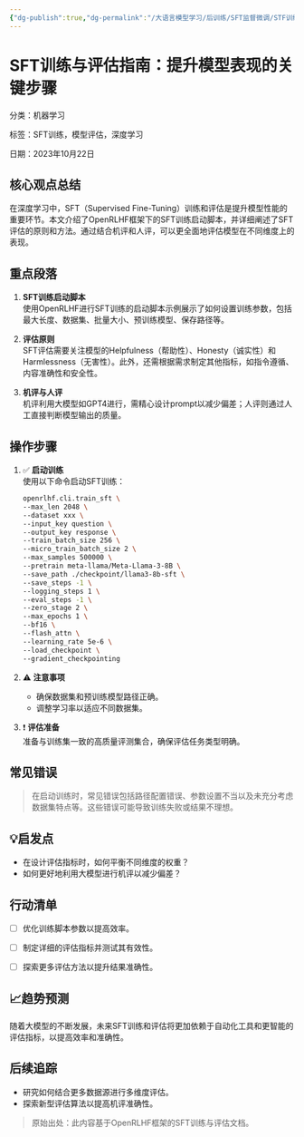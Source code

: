 ```yaml
---
{"dg-publish":true,"dg-permalink":"/大语言模型学习/后训练/SFT监督微调/STF训练/训练启动脚本","dg-home":false,"dg-description":"在此输入笔记的描述","dg-hide":false,"dg-hide-title":false,"dg-show-backlinks":true,"dg-show-local-graph":true,"dg-show-inline-title":true,"dg-pinned":false,"dg-passphrase":"在此输入访问密码","dg-enable-mathjax":false,"dg-enable-mermaid":false,"dg-enable-uml":false,"dg-note-icon":0,"dg-enable-dataview":false,"tags":["NLP"],"permalink":"/大语言模型学习/后训练/SFT监督微调/STF训练/训练启动脚本/","dgShowBacklinks":true,"dgShowLocalGraph":true,"dgShowInlineTitle":true,"dgPassFrontmatter":true,"noteIcon":0,"created":"2025-04-11T13:07:45.000+08:00","updated":"2025-04-13T13:06:02.494+08:00"}
---
```




# SFT训练与评估指南：提升模型表现的关键步骤
分类：机器学习

标签：SFT训练，模型评估，深度学习

日期：2023年10月22日

## 核心观点总结
在深度学习中，SFT（Supervised Fine-Tuning）训练和评估是提升模型性能的重要环节。本文介绍了OpenRLHF框架下的SFT训练启动脚本，并详细阐述了SFT评估的原则和方法。通过结合机评和人评，可以更全面地评估模型在不同维度上的表现。


## 重点段落
1. **SFT训练启动脚本**  
   使用OpenRLHF进行SFT训练的启动脚本示例展示了如何设置训练参数，包括最大长度、数据集、批量大小、预训练模型、保存路径等。

2. **评估原则**  
   SFT评估需要关注模型的Helpfulness（帮助性）、Honesty（诚实性）和Harmlessness（无害性）。此外，还需根据需求制定其他指标，如指令遵循、内容准确性和安全性。

3. **机评与人评**  
   机评利用大模型如GPT4进行，需精心设计prompt以减少偏差；人评则通过人工直接判断模型输出的质量。


## 操作步骤
1. ✅ **启动训练**  
   使用以下命令启动SFT训练：
   ```bash
   openrlhf.cli.train_sft \
   --max_len 2048 \
   --dataset xxx \
   --input_key question \
   --output_key response \
   --train_batch_size 256 \
   --micro_train_batch_size 2 \
   --max_samples 500000 \
   --pretrain meta-llama/Meta-Llama-3-8B \
   --save_path ./checkpoint/llama3-8b-sft \
   --save_steps -1 \
   --logging_steps 1 \
   --eval_steps -1 \
   --zero_stage 2 \
   --max_epochs 1 \
   --bf16 \
   --flash_attn \
   --learning_rate 5e-6 \
   --load_checkpoint \
   --gradient_checkpointing
   ```





2. ⚠ **注意事项**  
   - 确保数据集和预训练模型路径正确。
   - 调整学习率以适应不同数据集。

3. ❗ **评估准备**  
   准备与训练集一致的高质量评测集合，确保评估任务类型明确。


## 常见错误
> 在启动训练时，常见错误包括路径配置错误、参数设置不当以及未充分考虑数据集特点等。这些错误可能导致训练失败或结果不理想。


## 💡启发点
- 在设计评估指标时，如何平衡不同维度的权重？
- 如何更好地利用大模型进行机评以减少偏差？


## 行动清单
- [ ] 优化训练脚本参数以提高效率。
- [ ] 制定详细的评估指标并测试其有效性。
- [ ] 探索更多评估方法以提升结果准确性。


## 📈趋势预测
随着大模型的不断发展，未来SFT训练和评估将更加依赖于自动化工具和更智能的评估指标，以提高效率和准确性。


## 后续追踪
- 研究如何结合更多数据源进行多维度评估。
- 探索新型评估算法以提高机评准确性。

> 原始出处：此内容基于OpenRLHF框架的SFT训练与评估文档。
